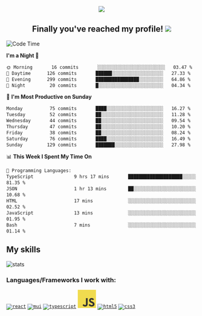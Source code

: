 <p align="center">
  <img src="https://user-images.githubusercontent.com/102032437/162972217-d9d013af-ed44-46cb-bd0c-aaf87b5200e7.gif">
</p>

<h2 align="center">
  Finally you've reached my profile!
  <img src="https://media.giphy.com/media/hvRJCLFzcasrR4ia7z/giphy.gif" width="28">
</h2>

<!--START_SECTION:waka-->
![Code Time](http://img.shields.io/badge/Code%20Time-961%20hrs%206%20mins-blue)

**I'm a Night 🦉** 

```text
🌞 Morning       16 commits       ░░░░░░░░░░░░░░░░░░░░░░░░░   03.47 % 
🌆 Daytime      126 commits       ██████░░░░░░░░░░░░░░░░░░░   27.33 % 
🌃 Evening      299 commits       ████████████████░░░░░░░░░   64.86 % 
🌙 Night         20 commits       █░░░░░░░░░░░░░░░░░░░░░░░░   04.34 % 

```
📅 **I'm Most Productive on Sunday** 

```text
Monday          75 commits       ████░░░░░░░░░░░░░░░░░░░░░   16.27 % 
Tuesday         52 commits       ██░░░░░░░░░░░░░░░░░░░░░░░   11.28 % 
Wednesday       44 commits       ██░░░░░░░░░░░░░░░░░░░░░░░   09.54 % 
Thursday        47 commits       ██░░░░░░░░░░░░░░░░░░░░░░░   10.20 % 
Friday          38 commits       ██░░░░░░░░░░░░░░░░░░░░░░░   08.24 % 
Saturday        76 commits       ████░░░░░░░░░░░░░░░░░░░░░   16.49 % 
Sunday         129 commits       ███████░░░░░░░░░░░░░░░░░░   27.98 % 

```


📊 **This Week I Spent My Time On** 

```text
💬 Programming Languages: 
TypeScript               9 hrs 17 mins       ████████████████████░░░░░   81.35 % 
JSON                     1 hr 13 mins        ██░░░░░░░░░░░░░░░░░░░░░░░   10.68 % 
HTML                     17 mins             ░░░░░░░░░░░░░░░░░░░░░░░░░   02.52 % 
JavaScript               13 mins             ░░░░░░░░░░░░░░░░░░░░░░░░░   01.95 % 
Bash                     7 mins              ░░░░░░░░░░░░░░░░░░░░░░░░░   01.14 % 

```


<!--END_SECTION:waka-->

<h2>My skills</h2>

<img src="https://github-readme-stats.vercel.app/api?username=etczrn&count_private=true&show_icons=true&hide_border=true&bg_color=45deg,185a9d,43cea2&title_color=ffffff&text_color=ffffff&icon_color=ffffff" alt="stats">

### Languages/Frameworks I work with:

<code><a href="https://reactjs.org/"><img alt="react" title="react" src="https://cdn.jsdelivr.net/gh/devicons/devicon/icons/react/react-original.svg" height="48"></a></code>
<code><a href="https://mui.com/"><img alt="mui" title="mui" src="https://cdn.jsdelivr.net/gh/devicons/devicon/icons/materialui/materialui-original.svg" height="48"></a></code>
<code><a href="https://www.typescriptlang.org/"><img alt="typescript" title="typescript" src="https://cdn.jsdelivr.net/gh/devicons/devicon/icons/typescript/typescript-original.svg" height="48"></a></code>
<code><a href="https://developer.mozilla.org/en-US/docs/Web/JavaScript"><img alt="JavaScript" title="JavaScript" src="https://raw.githubusercontent.com/github/explore/80688e429a7d4ef2fca1e82350fe8e3517d3494d/topics/javascript/javascript.png" height="48"></a></code>
<code><a href="https://dev.w3.org/html5/html-author/"><img alt="html5" title="html5" src="https://cdn.jsdelivr.net/gh/devicons/devicon/icons/html5/html5-original.svg" height="48"></a></code>
<code><a href="https://www.w3.org/TR/css/"><img alt="css3" title="css3" src="https://cdn.jsdelivr.net/gh/devicons/devicon/icons/css3/css3-original.svg" height="48"></a></code>
